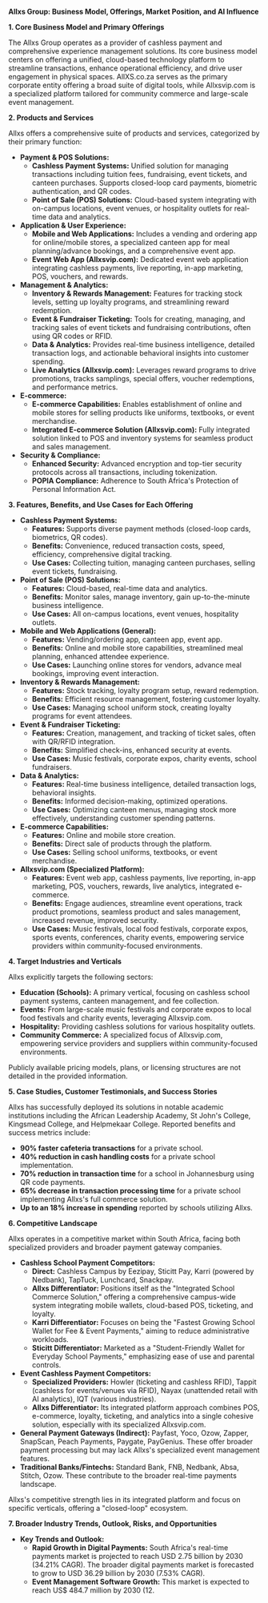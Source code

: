 **Allxs Group: Business Model, Offerings, Market Position, and AI Influence**

**1\. Core Business Model and Primary Offerings**

The Allxs Group operates as a provider of cashless payment and comprehensive experience management solutions. Its core business model centers on offering a unified, cloud-based technology platform to streamline transactions, enhance operational efficiency, and drive user engagement in physical spaces. AllXS.co.za serves as the primary corporate entity offering a broad suite of digital tools, while Allxsvip.com is a specialized platform tailored for community commerce and large-scale event management.

**2\. Products and Services**

Allxs offers a comprehensive suite of products and services, categorized by their primary function:

* **Payment & POS Solutions:**  
  * **Cashless Payment Systems:** Unified solution for managing transactions including tuition fees, fundraising, event tickets, and canteen purchases. Supports closed-loop card payments, biometric authentication, and QR codes.  
  * **Point of Sale (POS) Solutions:** Cloud-based system integrating with on-campus locations, event venues, or hospitality outlets for real-time data and analytics.  
* **Application & User Experience:**  
  * **Mobile and Web Applications:** Includes a vending and ordering app for online/mobile stores, a specialized canteen app for meal planning/advance bookings, and a comprehensive event app.  
  * **Event Web App (Allxsvip.com):** Dedicated event web application integrating cashless payments, live reporting, in-app marketing, POS, vouchers, and rewards.  
* **Management & Analytics:**  
  * **Inventory & Rewards Management:** Features for tracking stock levels, setting up loyalty programs, and streamlining reward redemption.  
  * **Event & Fundraiser Ticketing:** Tools for creating, managing, and tracking sales of event tickets and fundraising contributions, often using QR codes or RFID.  
  * **Data & Analytics:** Provides real-time business intelligence, detailed transaction logs, and actionable behavioral insights into customer spending.  
  * **Live Analytics (Allxsvip.com):** Leverages reward programs to drive promotions, tracks samplings, special offers, voucher redemptions, and performance metrics.  
* **E-commerce:**  
  * **E-commerce Capabilities:** Enables establishment of online and mobile stores for selling products like uniforms, textbooks, or event merchandise.  
  * **Integrated E-commerce Solution (Allxsvip.com):** Fully integrated solution linked to POS and inventory systems for seamless product and sales management.  
* **Security & Compliance:**  
  * **Enhanced Security:** Advanced encryption and top-tier security protocols across all transactions, including tokenization.  
  * **POPIA Compliance:** Adherence to South Africa's Protection of Personal Information Act.

**3\. Features, Benefits, and Use Cases for Each Offering**

* **Cashless Payment Systems:**  
  * **Features:** Supports diverse payment methods (closed-loop cards, biometrics, QR codes).  
  * **Benefits:** Convenience, reduced transaction costs, speed, efficiency, comprehensive digital tracking.  
  * **Use Cases:** Collecting tuition, managing canteen purchases, selling event tickets, fundraising.  
* **Point of Sale (POS) Solutions:**  
  * **Features:** Cloud-based, real-time data and analytics.  
  * **Benefits:** Monitor sales, manage inventory, gain up-to-the-minute business intelligence.  
  * **Use Cases:** All on-campus locations, event venues, hospitality outlets.  
* **Mobile and Web Applications (General):**  
  * **Features:** Vending/ordering app, canteen app, event app.  
  * **Benefits:** Online and mobile store capabilities, streamlined meal planning, enhanced attendee experience.  
  * **Use Cases:** Launching online stores for vendors, advance meal bookings, improving event interaction.  
* **Inventory & Rewards Management:**  
  * **Features:** Stock tracking, loyalty program setup, reward redemption.  
  * **Benefits:** Efficient resource management, fostering customer loyalty.  
  * **Use Cases:** Managing school uniform stock, creating loyalty programs for event attendees.  
* **Event & Fundraiser Ticketing:**  
  * **Features:** Creation, management, and tracking of ticket sales, often with QR/RFID integration.  
  * **Benefits:** Simplified check-ins, enhanced security at events.  
  * **Use Cases:** Music festivals, corporate expos, charity events, school fundraisers.  
* **Data & Analytics:**  
  * **Features:** Real-time business intelligence, detailed transaction logs, behavioral insights.  
  * **Benefits:** Informed decision-making, optimized operations.  
  * **Use Cases:** Optimizing canteen menus, managing stock more effectively, understanding customer spending patterns.  
* **E-commerce Capabilities:**  
  * **Features:** Online and mobile store creation.  
  * **Benefits:** Direct sale of products through the platform.  
  * **Use Cases:** Selling school uniforms, textbooks, or event merchandise.  
* **Allxsvip.com (Specialized Platform):**  
  * **Features:** Event web app, cashless payments, live reporting, in-app marketing, POS, vouchers, rewards, live analytics, integrated e-commerce.  
  * **Benefits:** Engage audiences, streamline event operations, track product promotions, seamless product and sales management, increased revenue, improved security.  
  * **Use Cases:** Music festivals, local food festivals, corporate expos, sports events, conferences, charity events, empowering service providers within community-focused environments.

**4\. Target Industries and Verticals**

Allxs explicitly targets the following sectors:

* **Education (Schools):** A primary vertical, focusing on cashless school payment systems, canteen management, and fee collection.  
* **Events:** From large-scale music festivals and corporate expos to local food festivals and charity events, leveraging Allxsvip.com.  
* **Hospitality:** Providing cashless solutions for various hospitality outlets.  
* **Community Commerce:** A specialized focus of Allxsvip.com, empowering service providers and suppliers within community-focused environments.

Publicly available pricing models, plans, or licensing structures are not detailed in the provided information.

**5\. Case Studies, Customer Testimonials, and Success Stories**

Allxs has successfully deployed its solutions in notable academic institutions including the African Leadership Academy, St John's College, Kingsmead College, and Helpmekaar College. Reported benefits and success metrics include:

* **90% faster cafeteria transactions** for a private school.  
* **40% reduction in cash handling costs** for a private school implementation.  
* **70% reduction in transaction time** for a school in Johannesburg using QR code payments.  
* **65% decrease in transaction processing time** for a private school implementing Allxs's full commerce solution.  
* **Up to an 18% increase in spending** reported by schools utilizing Allxs.

**6\. Competitive Landscape**

Allxs operates in a competitive market within South Africa, facing both specialized providers and broader payment gateway companies.

* **Cashless School Payment Competitors:**  
  * **Direct:** Cashless Campus by Eezipay, Sticitt Pay, Karri (powered by Nedbank), TapTuck, Lunchcard, Snackpay.  
  * **Allxs Differentiator:** Positions itself as the "Integrated School Commerce Solution," offering a comprehensive campus-wide system integrating mobile wallets, cloud-based POS, ticketing, and loyalty.  
  * **Karri Differentiator:** Focuses on being the "Fastest Growing School Wallet for Fee & Event Payments," aiming to reduce administrative workloads.  
  * **Sticitt Differentiator:** Marketed as a "Student-Friendly Wallet for Everyday School Payments," emphasizing ease of use and parental controls.  
* **Event Cashless Payment Competitors:**  
  * **Specialized Providers:** Howler (ticketing and cashless RFID), Tappit (cashless for events/venues via RFID), Nayax (unattended retail with AI analytics), IQT (various industries).  
  * **Allxs Differentiator:** Its integrated platform approach combines POS, e-commerce, loyalty, ticketing, and analytics into a single cohesive solution, especially with its specialized Allxsvip.com.  
* **General Payment Gateways (Indirect):** Payfast, Yoco, Ozow, Zapper, SnapScan, Peach Payments, Paygate, PayGenius. These offer broader payment processing but may lack Allxs's specialized event management features.  
* **Traditional Banks/Fintechs:** Standard Bank, FNB, Nedbank, Absa, Stitch, Ozow. These contribute to the broader real-time payments landscape.

Allxs's competitive strength lies in its integrated platform and focus on specific verticals, offering a "closed-loop" ecosystem.

**7\. Broader Industry Trends, Outlook, Risks, and Opportunities**

* **Key Trends and Outlook:**  
  * **Rapid Growth in Digital Payments:** South Africa's real-time payments market is projected to reach USD 2.75 billion by 2030 (34.21% CAGR). The broader digital payments market is forecasted to grow to USD 36.29 billion by 2030 (7.53% CAGR).  
  * **Event Management Software Growth:** This market is expected to reach US$ 484.7 million by 2030 (12.

